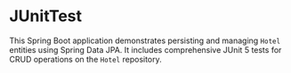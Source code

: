 # JUnitTest
This Spring Boot application demonstrates persisting and managing `Hotel` entities using Spring Data JPA. It includes comprehensive JUnit 5 tests for CRUD operations on the `Hotel` repository.
